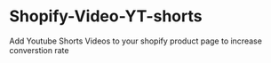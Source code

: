 # Shopify-Video-YT-shorts
Add Youtube Shorts Videos to your shopify product page to increase converstion rate
